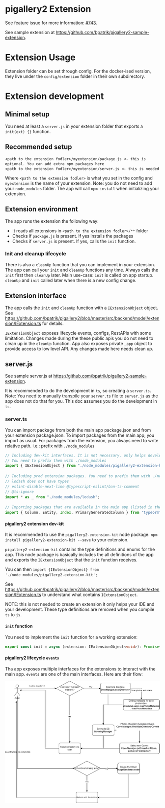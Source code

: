 # pigallery2 Extension

See feature issue for more information: [#743](https://github.com/bpatrik/pigallery2/issues/743).

See sample extension at https://github.com/bpatrik/pigallery2-sample-extension.

# Extension Usage

Extension folder can be set through config. For the docker-ised version,
they live under the `config/extension` folder in their own subdirectory.

# Extension development

## Minimal setup

You need at least a `server.js` in your extension folder that exports a `init(ext) {}` function.

## Recommended setup

```
<path to the extension fodler>/myextension/package.js <- this is optional. You can add extra npm packages here
<path to the extension fodler>/myextension/server.js <- this is needed
```

Where `<path to the extension fodler>` is what you set in the config and `myextension` is the name of your extension.
Note: you do not need to add your `node_modules` folder. The app will call `npm install` when initializing your extension.

## Extension environment

The app runs the extension the following way:

- It reads all extensions in `<path to the extension fodler>/**` folder
- Checks if `package.js` is present. If yes installs the packages
- Checks if `server.js` is present. If yes, calls the `init` function.

### Init and cleanup lifecycle

There is also a `cleanUp` function that you can implement in your extension.
The app can call your `init` and `cleanUp` functions any time.
Always calls the `init` first then `cleanUp` later.
Main use-case: `init` is called on app startup. `cleanUp` and `init` called later when there is a new config change.

## Extension interface

The app calls the `init` and `cleanUp` function with a `IExtensionObject` object.
See https://github.com/bpatrik/pigallery2/blob/master/src/backend/model/extension/IExtension.ts for details.

`IExtensionObject` exposes lifecycle events, configs, RestAPis with some limitation.
Changes made during the these public apis you do not need to clean up in the `cleanUp` function.
App also exposes private `_app` object to provide access to low level API. Any changes made here needs clean up.

## server.js

See sample server.js at https://github.com/bpatrik/pigallery2-sample-extension.

It is recommended to do the development in `ts`, so creating a `server.ts`.
Note: You need to manually transpile your `server.ts` file to `server.js` as the app does not do that for you.
This doc assumes you do the development in `ts`.

### server.ts

You can import package from both the main app package.json and from your extension package.json.
To import packages from the main app, you import as usual.
For packages from the extension, you always need to write relative path. i.e.: prefix with `./node_modules`

```ts
// Including dev-kit interfaces. It is not necessary, only helps development with types.
// You need to prefix them with ./node_modules
import { IExtensionObject } from "./node_modules/pigallery2-extension-kit";

// Including prod extension packages. You need to prefix them with ./node_modules
// lodash does not have types
// eslint-disable-next-line @typescript-eslint/ban-ts-comment
// @ts-ignore
import * as _ from "./node_modules/lodash";

// Importing packages that are available in the main app (listed in the packages.json in pigallery2)
import { Column, Entity, Index, PrimaryGeneratedColumn } from "typeorm";
```

#### pigallery2 extension dev-kit

It is recommended to use the `pigallery2-extension-kit` node package.
`npm install pigallery2-extension-kit --save` to your extension.

`pigallery2-extension-kit` contains the type definitions and enums for the app.
This node package is basically includes the all definitions of the app and exports the `IExtensionObject` that the `init` function receives.

You can then `import {IExtensionObject} from './node_modules/pigallery2-extension-kit';`

See https://github.com/bpatrik/pigallery2/blob/master/src/backend/model/extension/IExtension.ts to understand what contains `IExtensionObject`.

NOTE: this is not needed to create an extension it only helps your IDE and your development. These type definitions are removed when you compile `ts` to `js`.

#### `init` function

You need to implement the `init` function for a working extension:

```ts
export const init = async (extension: IExtensionObject<void>): Promise<void> => {};
```

#### pigallery2 lifecycle `events`

Tha app exposes multiple interfaces for the extensions to interact with the main app. `events` are one of the main interfaces.
Here are their flow:

![events_lifecycle](events.png)
